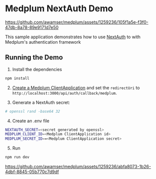 # Medplum NextAuth Demo
https://github.com/awamser/medplum/assets/1259236/105f1a5e-f3f0-47db-8a78-89e9171d7e50

This sample application demonstrates how to use [NextAuth](https://next-auth.js.org/) to with Medplum's authentication framework

## Running the Demo

1. Install the dependencies

```bash
npm install
```

2. [Create a Medplum ClientApplication](https://www.medplum.com/docs/auth/methods/oauth-auth-code#create-a-client-application) and set the `redirectUri` to `http://localhost:3000/api/auth/callback/medplum`.

3. Generate a NextAuth secret:

```bash
# openssl rand -base64 32
```

4. Create an .env file

```bash
NEXTAUTH_SECRET=<secret generated by openssl>
MEDPLUM_CLIENT_ID=<Medplum ClientApplication id>
MEDPLUM_SECRET_ID==<Medplum ClientApplication secret>
```

5. Run

```bash
npm run dev
```


https://github.com/awamser/medplum/assets/1259236/abfa8073-1b26-4dbf-8845-05b770c7d9df

